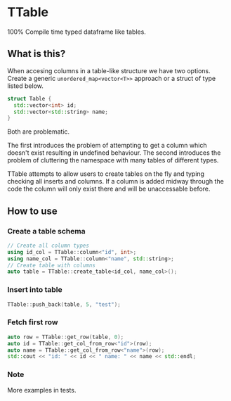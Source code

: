 # TTable
100% Compile time typed dataframe like tables.

## What is this?
When accesing columns in a table-like structure we have two options. Create
a generic `unordered_map<vector<T>>` approach or a struct of type listed below.
```c++
struct Table {
  std::vector<int> id;
  std::vector<std::string> name;
}
```
Both are problematic.

The first introduces the problem of attempting to get a column which doesn't
exist resulting in undefined behaviour.
The second introduces the problem of cluttering the namespace with many tables
of different types.

TTable attempts to allow users to create tables on the fly and typing checking
all inserts and columns. If a column is added midway through the code the column will only exist there and will be unaccessable before.

## How to use

### Create a table schema
```c++
// Create all column types
using id_col = TTable::column<"id", int>;
using name_col = TTable::column<"name", std::string>;
// Create table with columns
auto table = TTable::create_table<id_col, name_col>();
```

### Insert into table

```c++
TTable::push_back(table, 5, "test");
```

### Fetch first row
```c++
auto row = TTable::get_row(table, 0);
auto id = TTable::get_col_from_row<"id">(row);
auto name = TTable::get_col_from_row<"name">(row);
std::cout << "id: " << id << " name: " << name << std::endl;
```

### Note

More examples in tests.
